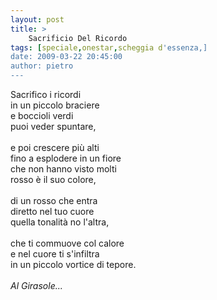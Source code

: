 ```yaml
---
layout: post
title: >
    Sacrificio Del Ricordo
tags: [speciale,onestar,scheggia d'essenza,]
date: 2009-03-22 20:45:00
author: pietro
---
```

Sacrifico i ricordi<br/>in un piccolo braciere<br/>e boccioli verdi<br/>puoi veder spuntare,<br/><br/>e poi crescere più alti<br/>fino a esplodere in un fiore<br/>che non hanno visto molti<br/>rosso è il suo colore,<br/><br/>di un rosso che entra<br/>diretto nel tuo cuore<br/>quella tonalità no l'altra,<br/><br/>che ti commuove col calore<br/>e nel cuore ti s'infiltra<br/>in un piccolo vortice di tepore.<br/><br/><span style="font-style: italic">Al Girasole...</span>
